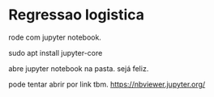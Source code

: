 # Regressao logistica

rode com jupyter notebook.

sudo apt install jupyter-core

abre jupyter notebook na pasta. sejá feliz.

pode tentar abrir por link tbm. https://nbviewer.jupyter.org/
